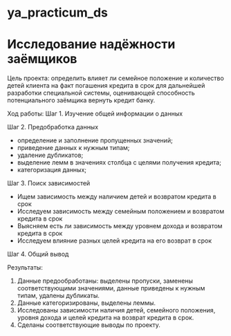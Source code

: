 # ya_practicum_ds
# Исследование надёжности заёмщиков

Цель проекта: определить влияет ли семейное положение и количество детей клиента на факт погашения кредита в срок для дальнейшей разработки специальной системы, оценивающей способность потенциального заёмщика вернуть кредит банку.

Ход работы: 
Шаг 1. Изучение общей информации о данных

Шаг 2. Предобработка данных
- определение и заполнение пропущенных значений;
- приведение данных к нужным типам;
- удаление дубликатов;
- выделение лемм в значениях столбца с целями получения кредита;
- категоризация данных;

Шаг 3. Поиск зависимостей
- Ищем зависимость между наличием детей и возвратом кредита в срок
- Исследуем зависимость между семейным положением и возвратом кредита в срок
- Выясняем есть ли зависимость между уровнем дохода и возвратом кредита в срок
- Исследуем влияние разных целей кредита на его возврат в срок

Шаг 4. Общий вывод

Результаты:
1. Данные предообработаны: выделены пропуски, заменены соответствующими значениями, данные приведены к нужным типам, удалены дубликаты.
2. Данные категоризированы, выделены леммы.
3. Исследованы зависимости наличия детей, семейного положения, уровня дохода и целей кредита на возврат кредита в срок.
4. Сделаны соответствующие выводы по проекту.